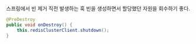 스프링에서 빈 제거 직전 발생하는 훅
빈을 생성하면서 할당했던 자원을 회수하기 좋다.

```java
@PreDestroy
public void onDestroy() {
    this.redisClusterClient.shutdown();
}
```